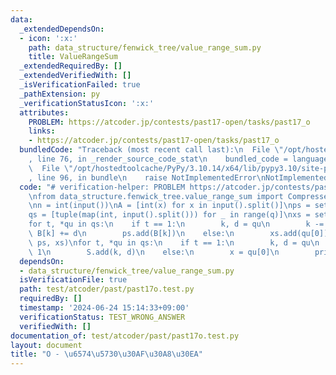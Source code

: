 ```yaml
---
data:
  _extendedDependsOn:
  - icon: ':x:'
    path: data_structure/fenwick_tree/value_range_sum.py
    title: ValueRangeSum
  _extendedRequiredBy: []
  _extendedVerifiedWith: []
  _isVerificationFailed: true
  _pathExtension: py
  _verificationStatusIcon: ':x:'
  attributes:
    PROBLEM: https://atcoder.jp/contests/past17-open/tasks/past17_o
    links:
    - https://atcoder.jp/contests/past17-open/tasks/past17_o
  bundledCode: "Traceback (most recent call last):\n  File \"/opt/hostedtoolcache/PyPy/3.10.14/x64/lib/pypy3.10/site-packages/onlinejudge_verify/documentation/build.py\"\
    , line 76, in _render_source_code_stat\n    bundled_code = language.bundle(\n\
    \  File \"/opt/hostedtoolcache/PyPy/3.10.14/x64/lib/pypy3.10/site-packages/onlinejudge_verify/languages/python.py\"\
    , line 96, in bundle\n    raise NotImplementedError\nNotImplementedError\n"
  code: "# verification-helper: PROBLEM https://atcoder.jp/contests/past17-open/tasks/past17_o\n\
    \nfrom data_structure.fenwick_tree.value_range_sum import CompressedValueRangeSum\n\
    \nn = int(input())\nA = [int(x) for x in input().split()]\nps = set(A)\nq = int(input())\n\
    qs = [tuple(map(int, input().split())) for _ in range(q)]\nxs = set()\nB = A[:]\n\
    for t, *qu in qs:\n    if t == 1:\n        k, d = qu\n        k -= 1\n       \
    \ B[k] += d\n        ps.add(B[k])\n    else:\n        xs.add(qu[0])\nS = CompressedValueRangeSum(A,\
    \ ps, xs)\nfor t, *qu in qs:\n    if t == 1:\n        k, d = qu\n        k -=\
    \ 1\n        S.add(k, d)\n    else:\n        x = qu[0]\n        print(S.sum_abs_from(x))\n"
  dependsOn:
  - data_structure/fenwick_tree/value_range_sum.py
  isVerificationFile: true
  path: test/atcoder/past/past17o.test.py
  requiredBy: []
  timestamp: '2024-06-24 15:14:33+09:00'
  verificationStatus: TEST_WRONG_ANSWER
  verifiedWith: []
documentation_of: test/atcoder/past/past17o.test.py
layout: document
title: "O - \u6574\u5730\u30AF\u30A8\u30EA"
---
```

